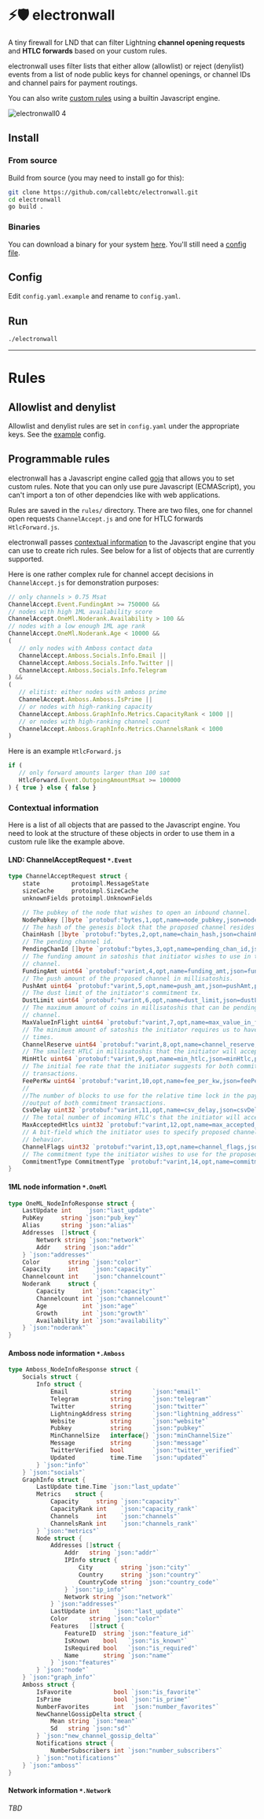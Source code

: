 # ⚡️🛡 electronwall
A tiny firewall for LND that can filter Lightning **channel opening requests** and **HTLC forwards** based on your custom rules. 

electronwall uses filter lists that either allow (allowlist) or reject (denylist) events from a list of node public keys for channel openings, or channel IDs and channel pairs for payment routings.

You can also write [custom rules](#programmable-rules) using a builtin Javascript engine. 

![electronwall0 4](https://user-images.githubusercontent.com/93376500/187682152-add9b2ee-7d84-4582-b5fd-3eb1a0fc7767.jpg)

## Install

### From source
Build from source (you may need to install go for this):

```bash
git clone https://github.com/callebtc/electronwall.git
cd electronwall
go build .
```

### Binaries

You can download a binary for your system [here](https://github.com/callebtc/electronwall/releases). You'll still need a [config file](https://github.com/callebtc/electronwall/blob/main/config.yaml.example).

## Config
Edit `config.yaml.example` and rename to `config.yaml`. 

## Run

```bash
./electronwall
```

--------------- 
# Rules

## Allowlist and denylist

Allowlist and denylist rules are set in `config.yaml` under the appropriate keys. See the [example](config.yaml.example) config. 

## Programmable rules

electronwall has a Javascript engine called [goja](https://github.com/dop251/goja) that allows you to set custom rules. Note that you can only use pure Javascript (ECMAScript), you can't import a ton of other dependcies like with web applications.

Rules are saved in the `rules/` directory. There are two files, one for channel open requests `ChannelAccept.js` and one for HTLC forwards `HtlcForward.js`.

electronwall passes [contextual information](#contextual-information) to the Javascript engine that you can use to create rich rules. See below for a list of objects that are currently supported.

 Here is one rather complex rule for channel accept decisions in `ChannelAccept.js` for demonstration purposes:

 ```javascript
 // only channels > 0.75 Msat
ChannelAccept.Event.FundingAmt >= 750000 && 
// nodes with high 1ML availability score
ChannelAccept.OneMl.Noderank.Availability > 100 &&
// nodes with a low enough 1ML age rank
ChannelAccept.OneMl.Noderank.Age < 10000 &&
( 
    // only nodes with Amboss contact data
    ChannelAccept.Amboss.Socials.Info.Email ||
    ChannelAccept.Amboss.Socials.Info.Twitter ||
    ChannelAccept.Amboss.Socials.Info.Telegram 
) &&
(
    // elitist: either nodes with amboss prime
    ChannelAccept.Amboss.Amboss.IsPrime ||
    // or nodes with high-ranking capacity
    ChannelAccept.Amboss.GraphInfo.Metrics.CapacityRank < 1000 ||
    // or nodes with high-ranking channel count
    ChannelAccept.Amboss.GraphInfo.Metrics.ChannelsRank < 1000
)
 ```

 Here is an example `HtlcForward.js`
 ```javascript
 if (
    // only forward amounts larger than 100 sat
    HtlcForward.Event.OutgoingAmountMsat >= 100000
) { true } else { false }
 ```

### Contextual information
Here is a list of all objects that are passed to the Javascript engine. You need to look at the structure of these objects in order to use them in a custom rule like the example above. 

#### LND: ChannelAcceptRequest `*.Event`
```go
type ChannelAcceptRequest struct {
	state         protoimpl.MessageState
	sizeCache     protoimpl.SizeCache
	unknownFields protoimpl.UnknownFields

	// The pubkey of the node that wishes to open an inbound channel.
	NodePubkey []byte `protobuf:"bytes,1,opt,name=node_pubkey,json=nodePubkey,proto3" json:"node_pubkey,omitempty"`
	// The hash of the genesis block that the proposed channel resides in.
	ChainHash []byte `protobuf:"bytes,2,opt,name=chain_hash,json=chainHash,proto3" json:"chain_hash,omitempty"`
	// The pending channel id.
	PendingChanId []byte `protobuf:"bytes,3,opt,name=pending_chan_id,json=pendingChanId,proto3" json:"pending_chan_id,omitempty"`
	// The funding amount in satoshis that initiator wishes to use in the
	// channel.
	FundingAmt uint64 `protobuf:"varint,4,opt,name=funding_amt,json=fundingAmt,proto3" json:"funding_amt,omitempty"`
	// The push amount of the proposed channel in millisatoshis.
	PushAmt uint64 `protobuf:"varint,5,opt,name=push_amt,json=pushAmt,proto3" json:"push_amt,omitempty"`
	// The dust limit of the initiator's commitment tx.
	DustLimit uint64 `protobuf:"varint,6,opt,name=dust_limit,json=dustLimit,proto3" json:"dust_limit,omitempty"`
	// The maximum amount of coins in millisatoshis that can be pending in this
	// channel.
	MaxValueInFlight uint64 `protobuf:"varint,7,opt,name=max_value_in_flight,json=maxValueInFlight,proto3" json:"max_value_in_flight,omitempty"`
	// The minimum amount of satoshis the initiator requires us to have at all
	// times.
	ChannelReserve uint64 `protobuf:"varint,8,opt,name=channel_reserve,json=channelReserve,proto3" json:"channel_reserve,omitempty"`
	// The smallest HTLC in millisatoshis that the initiator will accept.
	MinHtlc uint64 `protobuf:"varint,9,opt,name=min_htlc,json=minHtlc,proto3" json:"min_htlc,omitempty"`
	// The initial fee rate that the initiator suggests for both commitment
	// transactions.
	FeePerKw uint64 `protobuf:"varint,10,opt,name=fee_per_kw,json=feePerKw,proto3" json:"fee_per_kw,omitempty"`
	//
	//The number of blocks to use for the relative time lock in the pay-to-self
	//output of both commitment transactions.
	CsvDelay uint32 `protobuf:"varint,11,opt,name=csv_delay,json=csvDelay,proto3" json:"csv_delay,omitempty"`
	// The total number of incoming HTLC's that the initiator will accept.
	MaxAcceptedHtlcs uint32 `protobuf:"varint,12,opt,name=max_accepted_htlcs,json=maxAcceptedHtlcs,proto3" json:"max_accepted_htlcs,omitempty"`
	// A bit-field which the initiator uses to specify proposed channel
	// behavior.
	ChannelFlags uint32 `protobuf:"varint,13,opt,name=channel_flags,json=channelFlags,proto3" json:"channel_flags,omitempty"`
	// The commitment type the initiator wishes to use for the proposed channel.
	CommitmentType CommitmentType `protobuf:"varint,14,opt,name=commitment_type,json=commitmentType,proto3,enum=lnrpc.CommitmentType" json:"commitment_type,omitempty"`
}

```

#### 1ML node information `*.OneMl`
```go
type OneML_NodeInfoResponse struct {
	LastUpdate int    `json:"last_update"`
	PubKey     string `json:"pub_key"`
	Alias      string `json:"alias"`
	Addresses  []struct {
		Network string `json:"network"`
		Addr    string `json:"addr"`
	} `json:"addresses"`
	Color        string `json:"color"`
	Capacity     int    `json:"capacity"`
	Channelcount int    `json:"channelcount"`
	Noderank     struct {
		Capacity     int `json:"capacity"`
		Channelcount int `json:"channelcount"`
		Age          int `json:"age"`
		Growth       int `json:"growth"`
		Availability int `json:"availability"`
	} `json:"noderank"`
}
```
#### Amboss node information `*.Amboss`
```go
type Amboss_NodeInfoResponse struct {
	Socials struct {
		Info struct {
			Email            string      `json:"email"`
			Telegram         string      `json:"telegram"`
			Twitter          string      `json:"twitter"`
			LightningAddress string      `json:"lightning_address"`
			Website          string      `json:"website"`
			Pubkey           string      `json:"pubkey"`
			MinChannelSize   interface{} `json:"minChannelSize"`
			Message          string      `json:"message"`
			TwitterVerified  bool        `json:"twitter_verified"`
			Updated          time.Time   `json:"updated"`
		} `json:"info"`
	} `json:"socials"`
	GraphInfo struct {
		LastUpdate time.Time `json:"last_update"`
		Metrics    struct {
			Capacity     string `json:"capacity"`
			CapacityRank int    `json:"capacity_rank"`
			Channels     int    `json:"channels"`
			ChannelsRank int    `json:"channels_rank"`
		} `json:"metrics"`
		Node struct {
			Addresses []struct {
				Addr   string `json:"addr"`
				IPInfo struct {
					City        string `json:"city"`
					Country     string `json:"country"`
					CountryCode string `json:"country_code"`
				} `json:"ip_info"`
				Network string `json:"network"`
			} `json:"addresses"`
			LastUpdate int    `json:"last_update"`
			Color      string `json:"color"`
			Features   []struct {
				FeatureID  string `json:"feature_id"`
				IsKnown    bool   `json:"is_known"`
				IsRequired bool   `json:"is_required"`
				Name       string `json:"name"`
			} `json:"features"`
		} `json:"node"`
	} `json:"graph_info"`
	Amboss struct {
		IsFavorite            bool `json:"is_favorite"`
		IsPrime               bool `json:"is_prime"`
		NumberFavorites       int  `json:"number_favorites"`
		NewChannelGossipDelta struct {
			Mean string `json:"mean"`
			Sd   string `json:"sd"`
		} `json:"new_channel_gossip_delta"`
		Notifications struct {
			NumberSubscribers int `json:"number_subscribers"`
		} `json:"notifications"`
	} `json:"amboss"`
}
```

#### Network information `*.Network`
*TBD*
